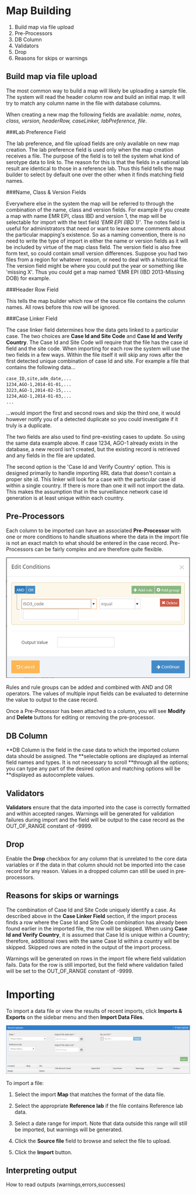 Map Building
===========
1. Build map via file upload
2. Pre-Processors
3. DB Column
4. Validators
5. Drop
6. Reasons for skips or warnings

Build map via file upload
-------------------------

The most common way to build a map will likely be uploading a sample file. The system will read the
header column row and build an initial map. It will try to match any column name in the file with
database columns.

When creating a new map the following fields are available: *name, notes, class, version, headerRow,
caseLinker, labPreference, file*.

###Lab Preference Field

The lab preference, and file upload fields are only available on new map creation. The lab
preference field is used only when the map creation receives a file. The purpose of the field is to
tell the system what kind of serotype data to link to. The reason for this is that the fields in a
national lab result are identical to those in a reference lab. Thus this field tells the map builder
to select by default one over the other when it finds matching field names.

###Name, Class & Version Fields

Everywhere else in the system the map will be referred to through the combination of the name, class
and version fields. For example if you create a map with name EMR EPI, class IBD and version 1, the
map will be selectable for import with the text field *'EMR EPI (IBD 1)'*. The notes field is useful
for administrators that need or want to leave some comments about the particular mapping's
existence. So as a naming convention, there is no need to write the type of import in either the
name or version fields as it will be included by virtue of the map class field. The version field is
also free form text, so could contain small version differences. Suppose you had two files from a
region for whatever reason, or need to deal with a historical file. The version field might be where
you could put the year or something like 'missing X'. Thus you could get a map named 'EMR EPI (IBD
2013-Missing DOB) for example.

###Header Row Field

This tells the map builder which row of the source file contains the column names. All rows before
this row will be ignored.

###Case Linker Field

The case linker field determines how the data gets linked to a particular case. The two choices are
**Case Id and Site Code** and **Case Id and Verify Country**. The Case Id and Site Code will require
that the file has the case id field and the site code. When importing for each row the system will
use the two fields in a few ways. Within the file itself it will skip any rows after the first
detected unique combination of case Id and site. For example a file that contains the following
data...

```
case_ID,site,adm_date,...
1234,AGO-1,2014-01-01,...
3223,AGO-1,2014-02-15,...
1234,AGO-1,2014-01-03,...
...
```

...would import the first and second rows and skip the third one, it would however notify you of a
detected duplicate so you could investigate if it truly is a duplicate.

The two fields are also used to find pre-existing cases to update. So using the same data example
above. If case 1234, AGO-1 already exists in the database, a new record isn't created, but the
existing record is retrieved and any fields in the file are updated.

The second option is the 'Case Id and Verify Country' option. This is designed primarily to handle
importing RRL data that doesn't contain a proper site id. This linker will look for a case with the
particular case id within a single country. If there is more than one it will not import the data.
This makes the assumption that in the surveillance network case id generation is at least unique
within each country.

Pre-Processors
--------------

Each column to be imported can have an associated **Pre-Processor** with one or more conditions to
handle situations where the data in the import file is not an exact match to what should be entered
in the case record. Pre-Processors can be fairly complex and are therefore quite flexible.

![Edit Pre-Processor Conditions](images/editPreprocessorConditions.png)

Rules and rule groups can be added and combined with AND and OR operators. The values of multiple
input fields can be evaluated to determine the value to output to the case record.

Once a Pre-Processor has been attached to a column, you will see **Modify** and **Delete** buttons
for editing or removing the pre-processor.

DB Column
---------

**DB Column is the field in the case data to which the imported column data should be assigned. The
**selectable options are displayed as internal field names and types. It is not necessary to scroll
**through all the options; you can type any part of the desired option and matching options will be
**displayed as autocomplete values.

Validators
----------

**Validators** ensure that the data imported into the case is correctly formatted and within
accepted ranges. Warnings will be generated for validation failures during import and the field will
be output to the case record as the OUT\_OF\_RANGE constant of -9999.

Drop
----

Enable the **Drop** checkbox for any column that is unrelated to the core data variables or if the
data in that column should not be imported into the case record for any reason. Values in a dropped
column can still be used in pre-processors.

Reasons for skips or warnings
-----------------------------

The combination of Case Id and Site Code uniquely identify a case. As described above in the **Case
Linker Field** section, if the import process finds a row where the Case Id and Site Code
combination has already been found earlier in the imported file, the row will be skipped. When using
**Case Id and Verify Country**, it is assumed that Case Id is unique within a Country; therefore,
additional rows with the same Case Id within a country will be skipped. Skipped rows are noted in
the output of the import process.

Warnings will be generated on rows in the import file where field validation fails. Data for the row
is still imported, but the field where validation failed will be set to the OUT\_OF\_RANGE constant
of -9999.

Importing
=========

To import a data file or view the results of recent imports, click **Imports & Exports** on the
sidebar menu and then **Import Data Files**.

![Import Cases](images/import.png)

To import a file:

1. Select the import **Map** that matches the format of the data file.

2. Select the appropriate **Reference lab** if the file contains Reference lab data.

3. Select a date range for import. Note that data outside this range will still be imported, but
warnings will be generated.

4. Click the **Source file** field to browse and select the file to upload.

5. Click the **Import** button.

Interpreting output
-------------------

How to read outputs (warnings,errors,successes)
